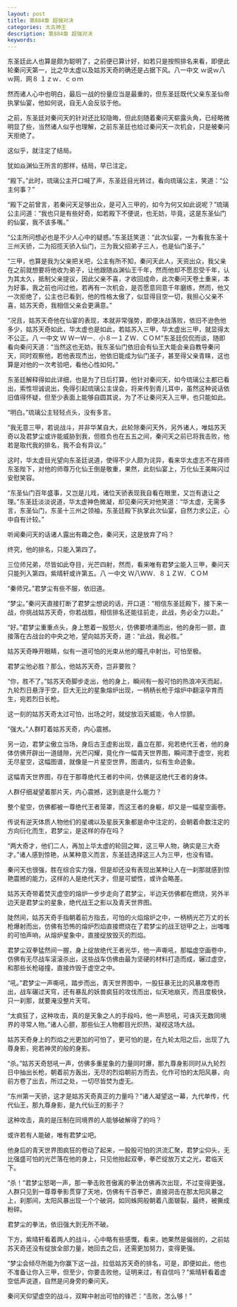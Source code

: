 ```yaml
---
layout: post
title: 第884章 超强对决
categories: 太古神王
description: 第884章 超强对决
keywords:
---
```


东圣廷此人也算是颇为聪明了，之前便已算计好，如若只是按照排名来看，即便此轮秦问天第一，比之华太虚以及姑苏天奇的确还是占据下风。八一中文  ｗ说ｗ八ｗ网．网８ １ｚｗ．ｃｏｍ

然而诸人心中也明白，最后一战的份量应当是最重的，但东圣廷既代父亲东圣仙帝执掌仙宴，他如何说，自无人会反驳于他。

之前，东圣廷对秦问天的针对还比较隐晦，但此刻随着秦问天崭露头角，已经略微明显了些，当然诸人似乎也理解，之前东圣廷也给过秦问天一次机会，只是被秦问天拒绝了。

这似乎，就注定了结局。

犹如焱渊仙王所言的那样，结局，早已注定。

“殿下。”此时，琉璃公主开口喊了声，东圣廷目光转过，看向琉璃公主，笑道：“公主何事？”

“殿下之前曾言，若秦问天足够出众，是可入三甲的，如今为何又如此说呢？”琉璃公主问道：“我也只是有些好奇，如若殿下不便说，也无妨，毕竟，这是东圣仙门的仙宴，我不该多嘴。”

“公主所问想必也是不少人心中的疑惑。”东圣廷笑道：“此次仙宴，一为看我东圣十三州天骄，二为招揽天骄入仙门，三为我父招弟子三人，也是仙门圣子。”

“三甲，也算是我为父亲把关吧，公主有所不知，秦问天此人，天资出众，我父亲在之前就想要将他收为弟子，让他跟随焱渊仙王千年，然而他却不愿忍受千年，认为其太久，抵制父亲提议，因此父亲不喜，才收回成命，此次秦问天卷土重来，本为好事，我之前也问过他，若再有一次机会，是否愿意同意千年磨练，然而，他又一次拒绝了，公主也已看到，他的性格太傲了，似显得目空一切，我担心父亲不喜，姑苏天奇，我相信父亲会更满意。”

“况且，姑苏天奇他在仙宴的表现，本就非常强势，即便决战落败，依旧不逊色他多少，姑苏天奇如此，华太虚也是如此，若姑苏入三甲，华太虚出三甲，就显得太不公正。八 一中文 Ｗ Ｗ一Ｗ一．小８一１ＺＷ．ＣＯＭ”东圣廷侃侃而谈，随即看向秦问天道：“当然这也无妨，我东圣仙门依旧会有仙王大能会亲自教导秦问天，同时观察他，若他表现杰出，他依旧能成为仙门圣子，甚至得父亲青睐，这也算是对他的一次考验吧，看他心性如何。”

东圣廷解释得如此详细，也是为了日后打算，他针对秦问天，如今琉璃公主都已看出，索性坦诚说出，免得引起琉璃公主误会，将来传到青儿耳中，虽然这种说话依旧值得怀疑，但至少表面上能够自圆其说，为了不让秦问天入三甲，也只能如此。

“明白。”琉璃公主轻轻点头，没有多言。

“我无意三甲，若说战斗，并非华某自大，此轮除秦问天外，另外诸人，唯姑苏天奇以及君梦尘或许能威胁到我，但胜负也在五五之间，秦问天之前已将我击败，他若是取代我的排名，我不会有异议。”

这时，华太虚目光望向东圣廷说道，使得不少人颇为诧异，看来华太虚志不在拜师东圣陛下，对他的师尊万化仙王倒是敬重，果然，此刻仙宴上，万化仙王美眸闪过安慰笑容。

“东圣仙门百年盛事，又岂是儿戏，诸位天骄表现我自看在眼里，又岂有退让之理。”东圣廷淡淡说道，华太虚神色微凝，却见秦问天对他笑道：“华太虚，无需多言，东圣仙门，东圣十三州之领袖，东圣廷殿下执掌此次仙宴，自然力求公正，心中自有计较。”

听闻秦问天的话诸人露出有趣之色，秦问天，这是放弃了吗？

终究，他的排名，只能入第四了。

三位师兄弟，尽皆如此夺目，光芒四射，然而，看来唯有君梦尘能入三甲，秦问天只能列入第四，紫晴轩或许第五。八 一中文 Ｗ八ＷＷ．８１ＺＷ．ＣＯＭ

“秦师兄。”君梦尘有些不服，依旧道。

“梦尘。”秦问天直接打断了君梦尘想说的话，开口道：“相信东圣廷殿下，接下来一战，你挑战姑苏天奇，你若战胜，相信排名还能往前走，此战，务必全力以赴。”

“好。”君梦尘重重点头，身上憋着一股怒火，仿佛要喷涌而出，他的身形一颤，直接落在古战台的中央之地，望向姑苏天奇，道：“此战，我必胜。”

姑苏天奇睁开眼睛，似有一道可怕的光束从他的瞳孔中射出，可怕至极。

君梦尘他必胜？那么，他姑苏天奇，岂非要败？

“你，胜不了。”姑苏天奇脚步走出，他的身上，瞬间有一股可怕的热浪冲天而起，九轮烈日悬浮于空，巨大无比的星象熔炉出现，一柄柄长枪于熔炉中翻滚孕育而生，宛若烈日长枪。

这一刻的姑苏天奇太过可怕，出场之时，就绽放滔天威能，令人惊颤。

“强大。”人群盯着姑苏天奇，内心震撼。

另一边，君梦尘傲立当场，身后古王虚影出现，矗立在那，宛若绝代王者，他的身体仿佛开辟出一道缝隙，光芒闪耀，竟化作一幅青天世界图，瞬间漂于虚空，宛若无尽星空，这幅图谱，就像是一片星空世界，图谱内，似有生命迹象。

这幅青天世界图，存在于那尊绝代王者的中间，仿佛是这绝代王者的身体。

人群仔细凝望着那片天，内心震撼，这到底是什么能力？

整个星空，仿佛都被一尊绝代王者笼罩，而这王者的身躯，却又是一幅星空画卷。

传说有逆天体质人物他们的星魂以及星辰天象都是命中注定的，会朝着命数注定的方向衍化而生，君梦尘，是这样的存在吗？

“两大奇才，他们二人，再加上华太虚的轮回之眸，这三甲人物，确实是三大奇才。”诸人感到惊艳，从某种意义而言，东圣廷选择这三人为三甲，也没有错。

秦问天也很强，胜在综合实力强，但是却还没有表现出某种让人在一刹那就感到惊艳震撼的能力，这样的人是绝代天才，但是可塑性，或许会略差。

姑苏天奇带着焚灭虚空的熔炉一步步走向了君梦尘，半边天仿佛都在燃烧，另外半边天是君梦尘的星象，绝代战王之影以及青天世界图。

陡然间，姑苏天奇手指朝着前方指去，可怕的火焰熔炉之中，一柄柄光芒万丈的长枪爆射而出，仿佛有恐怖的熔炉烈焰直接燃烧在了君梦尘的战王铠甲之上，出嗤嗤的可怕声响，从熔炉星象中，直接绽放毁灭的烈焰。

君梦尘双拳猛然间一握，身上绽放绝代王者光华，他一声嘶吼，那幅虚空画卷中，仿佛有无尽战车滚滚杀出，这些战车仿佛由最为坚硬的材料打造而成，辗过虚空，和那些长枪碰撞，直接炸毁于虚空之中。

“吼。”君梦尘一声嘶吼，踏步而出，青天世界图中，一股狂暴无比的风暴席卷而出，战车碾过天穹，还有暴乱的妖兽疯狂的攻伐而出，似天地崩灭，而且度极快，只一刹那，就要淹没整片天穹。

“太疯狂了，这种攻击，真的是天象之人的手段吗，他一声怒吼，可诛灭无数同境界的寻常人物。”诸人心颤，那些仙王人物都目光炽热，凝视这场大战。

姑苏天奇身上的烈焰之光更加的可怕了，更可怕的是，在九轮太阳之后，出现了九尊身影，宛若神灵的般的身影。

“杀。”姑苏天奇怒吼一声，仿佛多重星象的力量同时爆，那九尊身影同时从九轮烈日中抽出长枪，朝着前方轰出，无尽的烈焰朝前方而去，化作可怕的太阳风暴，向前方卷了出去，所过之处，一切尽皆焚为虚无。

“东州第一天骄，这才是姑苏天奇真正的力量吗？”诸人凝望这一幕，九代单传，代代仙王，那九尊身影，是九代仙王的影子？

这种攻击，真的是压制在同境界的人能够破解得了的吗？

或许若有人能破，唯有君梦尘吧。

他身后的青天世界图疯狂的卷动了起来，一股股可怕的洪流汇聚，君梦尘仰头，无比强盛可怕的光芒落在他的身上，只见他抬起双拳，拳芒绽放万丈之光，君临天下。

“杀！”君梦尘怒喝一声，那一拳击败苍傲离的拳法仿佛再次出现，不过变得更强，人群只见到一尊尊拳影贯穿了天地，仿佛有千百拳芒，直接洞击在那太阳风暴之上，刹那间，太阳风暴出现一个个破洞，如同蛛网般朝着八面皲裂，最终，被撕成粉碎。

君梦尘的拳法，依旧强大到无所不破。

下方，紫晴轩看着两人的战斗，心中略有些感慨，看来，她果然是偏弱的，之前姑苏天奇还没有绽放全部力量，她回去之后，还需更加努力，变得更强。

“梦尘会倾尽所能为你赢下这一战，拉低姑苏天奇的排名，可是，即便如此，他也不准备让你入三甲，但至少，你要击败他，证明来过，有自信吗？”紫晴轩看着虚空低声说道，自然是问身旁的秦问天。

秦问天仰望虚空的战斗，双眸中射出可怕的锋芒：“击败，怎么够！”
